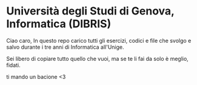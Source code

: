 # Università degli Studi di Genova, Informatica (DIBRIS)

Ciao caro,
In questo repo carico tutti gli esercizi, codici e file che svolgo e salvo durante i tre anni di Informatica all'Unige.

Sei libero di copiare tutto quello che vuoi, ma se te li fai da solo è meglio, fidati.

ti mando un bacione <3
